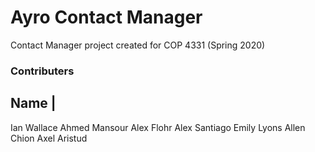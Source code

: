 # Ayro Contact Manager
Contact Manager project created for COP 4331 (Spring 2020)

### Contributers
Name  | 
-------------
Ian Wallace 
Ahmed Mansour
Alex Flohr
Alex Santiago
Emily Lyons
Allen Chion
Axel Aristud
